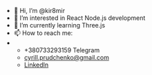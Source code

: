 - 👋 Hi, I’m @kir8mir
- 👀 I’m interested in React Node.js development
- 🌱 I’m currently learning Three.js
- 📫 How to reach me: 
-   - +380733293159 Telegram
    - cyrill.prudchenko@gmail.com
    - [LinkedIn](https://www.linkedin.com/in/cyrill-prudchenko-6ab70024b/)

<!---
kir8mir/kir8mir is a ✨ special ✨ repository because its `README.md` (this file) appears on your GitHub profile.
You can click the Preview link to take a look at your changes.
--->
